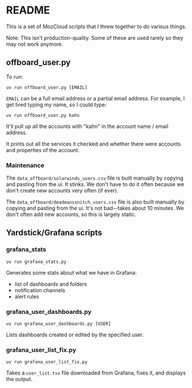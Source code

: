 # README

This is a set of MozCloud scripts that I threw together to do various things.

Note: This isn't production-quality. Some of these are used rarely so they may not work anymore.


## offboard_user.py

To run:

```shell
uv run offboard_user.py [EMAIL]
```

`EMAIL` can be a full email address or a partial email address. For example, I get tired typing my name, so I could type:

```shell
uv run offboard_user.py kahn
```

It'll pull up all the accounts with "kahn" in the account name / email address.

It prints out all the services it checked and whether there were accounts and properties of the account.

### Maintenance

The `data_offboard/solarwinds_users.csv` file is built manually by copying and pasting from the ui. It stinks. We don't have to do it often because we don't create new accounts very often (if ever).

The `data_offboard/deadmanssnitch_users.csv` file is also built manually by copying and pasting from the ui. It's not bad--takes about 10 minutes. We don't often add new accounts, so this is largely static.

## Yardstick/Grafana scripts

### grafana_stats

```shell
uv run grafana_stats.py 
```

Generates some stats about what we have in Grafana:

* list of dashboards and folders
* notification channels
* alert rules


### grafana_user_dashboards.py

```shell
uv run grafana_user_dashboards.py [USER]
```

Lists dashboards created or edited by the specified user.


### grafana_user_list_fix.py

```shell
uv run grafana_user_list_fix.py
```

Takes a `user_list.tsv` file downloaded from Grafana, fixes it, and displays the output.
